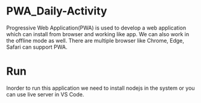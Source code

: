 # PWA_Daily-Activity
Progressive Web Application(PWA) is used to develop a web application which can install from browser and working like app. We can also work in the offline mode as well. There are multiple browser like Chrome, Edge, Safari can support PWA.


# Run
Inorder to run this application we need to install nodejs in the system or you can use live server in VS Code.
